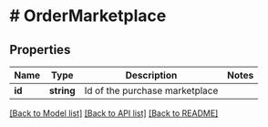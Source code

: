 # # OrderMarketplace

## Properties

Name | Type | Description | Notes
------------ | ------------- | ------------- | -------------
**id** | **string** | Id of the purchase marketplace |

[[Back to Model list]](../../README.md#models) [[Back to API list]](../../README.md#endpoints) [[Back to README]](../../README.md)
